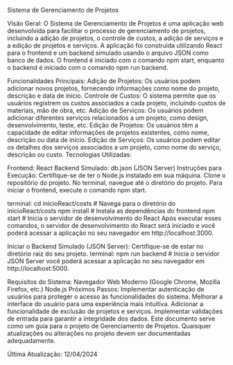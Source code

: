 
Sistema de Gerenciamento de Projetos

Visão Geral:
O Sistema de Gerenciamento de Projetos é uma aplicação web desenvolvida para facilitar o processo de gerenciamento de projetos, incluindo a adição de projetos, o controle de custos, a adição de serviços e a edição de projetos e serviços. A aplicação foi construída utilizando React para o frontend e um backend simulado usando o arquivo JSON como banco de dados. O frontend é iniciado com o comando npm start, enquanto o backend é iniciado com o comando npm run backend.

Funcionalidades Principais:
Adição de Projetos: Os usuários podem adicionar novos projetos, fornecendo informações como nome do projeto, descrição e data de início.
Controle de Custos: O sistema permite que os usuários registrem os custos associados a cada projeto, incluindo custos de materiais, mão de obra, etc.
Adição de Serviços: Os usuários podem adicionar diferentes serviços relacionados a um projeto, como design, desenvolvimento, teste, etc.
Edição de Projetos: Os usuários têm a capacidade de editar informações de projetos existentes, como nome, descrição ou data de início.
Edição de Serviços: Os usuários podem editar os detalhes dos serviços associados a um projeto, como nome do serviço, descrição ou custo.
Tecnologias Utilizadas:

Frontend: React
Backend Simulado: db.json (JSON Server)
Instruções para Execução:
Certifique-se de ter o Node.js instalado em sua máquina.
Clone o repositório do projeto.
No terminal, navegue até o diretório do projeto.
Para iniciar o frontend, execute o comando npm start.

terminal: 
cd inicioReact/costs  # Navega para o diretório do inicioReact/costs
npm install   # Instala as dependências do frontend
npm start     # Inicia o servidor de desenvolvimento do React
Após executar esses comandos, o servidor de desenvolvimento do React será iniciado e você poderá acessar a aplicação no seu navegador em http://localhost:3000.

Iniciar o Backend Simulado (JSON Server):
Certifique-se de estar no diretório raiz do seu projeto.
terminal: 
npm run backend  # Inicia o servidor JSON Server
você poderá acessar a aplicação no seu navegador em http://localhost:5000.

Requisitos do Sistema:
Navegador Web Moderno (Google Chrome, Mozilla Firefox, etc.)
Node.js
Próximos Passos:
Implementar autenticação de usuários para proteger o acesso às funcionalidades do sistema.
Melhorar a interface do usuário para uma experiência mais intuitiva.
Adicionar a funcionalidade de exclusão de projetos e serviços.
Implementar validações de entrada para garantir a integridade dos dados.
Este documento serve como um guia para o projeto de Gerenciamento de Projetos. Quaisquer atualizações ou alterações no projeto devem ser documentadas adequadamente.

Última Atualização:
12/04/2024